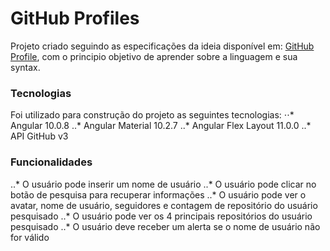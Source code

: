 # GitHub Profiles

Projeto criado seguindo as especificações da ideia disponível em: [GitHub Profile](https://github.com/florinpop17/app-ideas/blob/master/Projects/2-Intermediate/GitHub-Profiles.md), com o principio objetivo de aprender sobre a linguagem e sua syntax.

### Tecnologias

Foi utilizado para construção do projeto as seguintes tecnologias:
⋅⋅* Angular 10.0.8
..* Angular Material 10.2.7
..* Angular Flex Layout 11.0.0
..* API GitHub v3

### Funcionalidades
..* O usuário pode inserir um nome de usuário
..* O usuário pode clicar no botão de pesquisa para recuperar informações
..* O usuário pode ver o avatar, nome de usuário, seguidores e contagem de repositório do usuário pesquisado
..* O usuário pode ver os 4 principais repositórios do usuário pesquisado
..* O usuário deve receber um alerta se o nome de usuário não for válido
